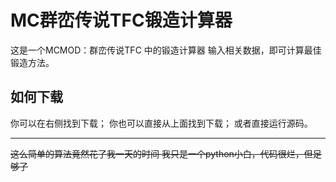 # MC群峦传说TFC锻造计算器

这是一个MCMOD：群峦传说TFC 中的锻造计算器
输入相关数据，即可计算最佳锻造方法。
## 如何下载
你可以在右侧找到下载；
你也可以直接从上面找到下载；
或者直接运行源码。

------------
~~这么简单的算法竟然花了我一天的时间
我只是一个python小白，代码很烂，但足够了~~

